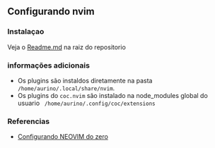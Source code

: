 ## Configurando nvim

### Instalaçao
Veja o [Readme.md](https://github.com/AurinoJunior/auri-enviroment) na raiz do repositorio

### informações adicionais
- Os plugins são instaldos diretamente na pasta `/home/aurino/.local/share/nvim`.
- Os plugins do `coc.nvim` são instalado na node_modules global do usuario ` /home/aurino/.config/coc/extensions`

### Referencias
- [Configurando NEOVIM do zero](https://www.youtube.com/watch?v=lm7y2hI6zME)
